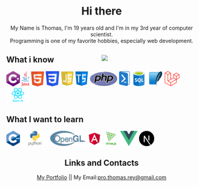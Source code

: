 <div align="center">
  <h1>Hi there</h1>
  <p>
    My Name is Thomas, I'm 19 years old and I'm in my 3rd year of computer scientist.<br>
    Programming is one of my favorite hobbies, especially web development.
  </p>
</div>

<div>
  <img align="right" width="50%" src="https://github-readme-stats.vercel.app/api/top-langs?username=ThomasRey1&layout=compact&theme=nord">
  <div>
        <h2> What i know </h2>
        <img height="40" src="assets/Csharp.png" />
        <img height="40" src="assets/Java.png" />
        <img height="40" src="assets/Html.png" />
        <img height="40" src="assets/Css.png" />
        <img height="40" src="assets/Javascript.png" />
        <img height="40" src="assets/Typescript.png" />
        <img height="40" src="assets/Php.png" />
        <img height="40" src="assets/Powershell.png" />
        <img height="40" src="assets/Sql.png" />
        <img height="40" src="assets/Sqlite.png" />
        <img height="40" src="assets/Laravel.png" />
        <img height="40" src="assets/React.png" />
        <h2> What I want to learn </h2>
        <img height="40" src="assets/Cpp.png" />
        <img height="40" src="assets/Python.png" />
        <img height="40" src="assets/OpenGl.png" />
        <img height="40" src="assets/Angular.png" />
        <img height="40" src="assets/Three.png" />
        <img height="40" src="assets/Vue.png" />
        <img height="40" src="assets/Next.png" />
    </div>
</div>

<div align="center">
  <h2>Links and Contacts</h2>
  <p><a href="https://thomasrey1.github.io/ThomasRey1/">My Portfolio</a> ||  My Email:<a href="mailto:pro.thomas.rey@gmail.com">pro.thomas.rey@gmail.com</a></p>
</div>
